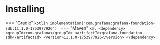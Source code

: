 # Installing

=== "Gradle"
    ```kotlin
    implementation("com.grafana:grafana-foundation-sdk:11.1.0-1753977926")
    ```
=== "Maven"
    ```xml
    <dependency>
        <groupId>com.grafana</groupId>
        <artifactId>grafana-foundation-sdk</artifactId>
        <version>11.1.0-1753977926</version>
    </dependency>
    ```
